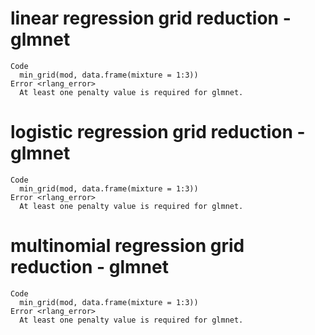 # linear regression grid reduction - glmnet

    Code
      min_grid(mod, data.frame(mixture = 1:3))
    Error <rlang_error>
      At least one penalty value is required for glmnet.

# logistic regression grid reduction - glmnet

    Code
      min_grid(mod, data.frame(mixture = 1:3))
    Error <rlang_error>
      At least one penalty value is required for glmnet.

# multinomial regression grid reduction - glmnet

    Code
      min_grid(mod, data.frame(mixture = 1:3))
    Error <rlang_error>
      At least one penalty value is required for glmnet.

